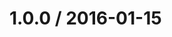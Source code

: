 <!--remark setext-->

<!--lint disable no-multiple-toplevel-headings-->

1.0.0 / 2016-01-15
==================
